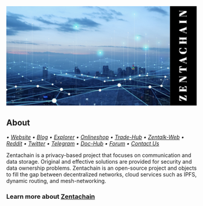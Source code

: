 <body>
<img src="https://github.com/ZentaChain/.github/blob/main/assets/zentachain_github.png" width="1028"/>
</body>

## About

*• [Website](https://.zentachain.io) • [Blog](https://blog.zentachain.io) • [Explorer](https://explorer.zentachain.io) • [Onlineshop](https://shop.zentachain.io) • [Trade-Hub](https://trade.zentachain.io/) • [Zentalk-Web](https://zentalk.chat) • [Reddit](https://www.reddit.com/r/ZentaChain)  • [Twitter](https://twitter.com/zentachain) • [Telegram](https://t.me/ZentachainOfficialChat) • [Doc-Hub](https://docs.zentachain.io) • [Forum](http://forum.zentachain.io) • [Contact Us](mailto:team@zentachain.io)*

Zentachain is a privacy-based project that focuses on communication and data storage. 
Original and effective solutions are provided for security and data ownership problems. 
Zentachain is an open-source project and objects to fill the gap between decentralized networks, cloud services such as IPFS, dynamic routing, and mesh-networking.
  
### Learn more about [Zentachain](https://github.com/ZentaChain/Zentachain)
